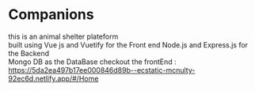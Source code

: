 # Companions
this is an animal shelter plateform  
built using Vue js and Vuetify for the Front end 
Node.js and Express.js for the Backend  
Mongo DB as the DataBase
 checkout the frontEnd : https://5da2ea497b17ee000846d89b--ecstatic-mcnulty-92ec6d.netlify.app/#/Home
